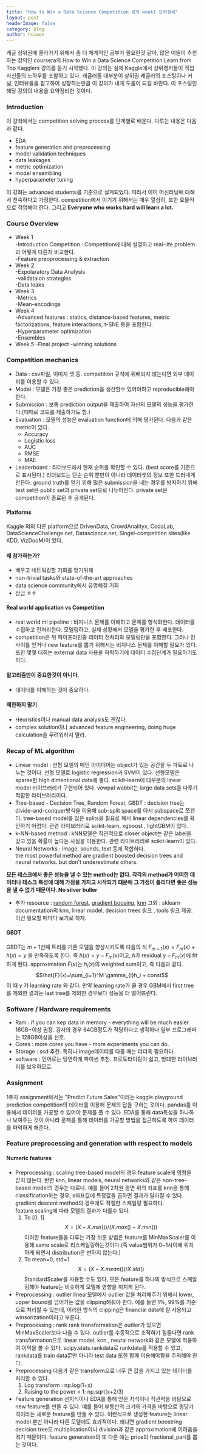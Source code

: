 ```yaml
---
title: "How to Win a Data Science Competition 강좌 week1 요약정리"
layout: post
headerImage: false
category: blog
author: huiwon
---
```

캐글 상위권에 올라가기 위해서 좀 더 체계적인 공부가 필요한것 같아, 많은 이들이 추천하는 강의인 coursera의 How to Win a Data Science Competition:Learn from Top Kagglers 강의를 듣기 시작했다. 이 강의는 실제 Kaggle에서 상위랭커들이 직접 자신들의 노하우를 포함하고 있다. 캐글러들 대부분이 상위권 캐글러의 포스팅이나 커널, 인터뷰들을 참고하여 성장하는만큼 이 강의가 내게 도움이 되길 바란다. 이 포스팅인 해당 강의의 내용을 요약정리한 것이다.  

### Introduction
이 강좌에서는 competition solving process를 단계별로 배운다. 다루는 내용은 다음과 같다.
+ EDA
+ feature generation and preprocessing
+ model validation techniques
+ data leakages
+ metric optimization
+ model ensembling
+ hyperparameter tuning  

이 강좌는 advanced students를 기준으로 설계되었다. 따라서 이미 머신러닝에 대해서 친숙하다고 가정한다. competition에서 이기기 위해서는 매우 열심히, 또한 효율적으로 작업해야 한다. 그리고 **Everyone who works hard will learn a lot.**

### Course Overview
+ Week 1  
-Introduction Competition : Competition에 대해 설명하고 real-life problem과 어떻게 다른지 비교한다.  
-Feature preoprocessing & extraction  
+ Week 2  
-Expolaratory Data Analysis  
-validataion strategies  
-Data leaks  
+ Week 3  
-Metrics  
-Mean-encodings  
+ Week 4  
-Advanced features : statics, distance-based features, metric factorizations, feature interactions, t-SNE 등을 포함한다.  
-Hyperparameter optimization  
-Ensembles  
+ Week 5
-Final project
-winning solutions

### Competition mechanics
+ Data : csv파일, 이미지 셋 등. competition 규칙에 위배되지 않는다면 외부 데이터를 이용할 수 있다.  
+ Model : 모델은 가장 좋은 prediction을 생산할수 있어야하고 reproducible해야한다.
+ Submission : 보통 prediction output을 제출하여 자신의 모델의 성능을 평가한다.(때때로 코드를 제출하기도 함.)  
+ Evaluation : 모델의 성능은 evaluation function에 의해 평가된다. 다음과 같은 metric이 있다.
  + Accuracy
  + Logistic loss
  + AUC
  + RMSE
  + MAE
+ Leaderboard : 리더보드에서 현재 순위를 확인할 수 있다. (best score를 기준으로 표시된다.) 리더보드는 단순 순위 뿐만이 아니라 데이터셋의 정보 또한 드러내게 만든다. ground truth를 얻기 위해 많은 submission을 내는 경우를 방지하기 위해 test set은 public set과 private set으로 나누어진다. private set은 competition이 종료된 후 공개된다.
#### Platforms
Kaggle 외의 다른 platform으로 DrivenData, CrowdAnalityx, CodaLab, DataScienceChallenge.net, Datascience.net, Singel-competition sites(like KDD, VizDooM)이 있다.
#### 왜 참가하는가?
+ 배우고 네트워킹할 기회를 얻기위해
+ non-trivial tasks와 state-of-the-art approaches
+ data science community에서 유명해질 기회
+ 상금 ㅎㅎ
#### Real world application  vs Competition
+ real world ml pipeline : 비지니스 문제를 이해하고 문제를 형식화한다. 데이터를 수집하고 전처리한다. 모델링하고, 실제 상황에서 모델을 평가한 후 배포한다.
+ competition은 위 파이프라인중 데이터 전처리와 모델링만을 포함한다. 그러나 인사이틀 얻거나 new feature를 뽑기 위해서는 비지니스 문제를 이해할 필요가 있다. 또한 몇몇 대회는 external data 사용을 허락하기에 데이터 수집단계가 필요하기도 하다.
#### 알고리즘만이 중요한것이 아니다.
+ 데이터를 이해하는 것이 중요하다.
#### 제한하지 말기
+ Heuristics이나 manual data analysis도 괜찮다.
+ complex solution이나 advanced feature engineering, doing huge calculation을 두려워하지 말라.


### Recap of ML algorithm
+ Linear model : 선형 모델의 메인 아이디어는 object가 있는 공간을 두 파트로 나누는 것이다. 선형 모델로 logistic regression과 SVM이 있다. 선형모델은 sparse한 high dimentional data에 좋다. scikit-learn에 대부분의 linear model 라이브러리가 구현되어 있다. vowpal wabbit는 large data sets을 다루기 적합한 라이브러리이다.  
+ Tree-based - Decision Tree, Random Forest, GBDT : decision tree는 divide-and-conquer방식을 이용해 sub-split space를 다시 subspace로 쪼갠다. tree-based model를 많은 splits을 필요로 해서 linear dependencies를 확인하기 어렵다. 관련 라이브러리로 scikit-learn, xgboost , lightGBM이 있다.
+ k-NN-based method : kNN모델은 직관적으로 closer object는 같은 label을 갖고 있을 확률이 높다는 사실을 이용한다. 관련 라이브러리로 scikit-learn이 있다.
+ Neural Networks : image, sounds, text 등에 적합하다.  
the most powerful method are gradient boosted decision trees and neural networks. but don't underestimate others.  

**모든 테스크에서 좋은 성능을 낼 수 있는 method는 없다. 각각의 method가 어떠한 데이터나 테스크 특성에 대해 가정을 가지고 시작되기 떄문에 그 가정이 틀리다면 좋은 성능을 낼 수 없기 때문이다. No silver buller**  
+ 추가 resource : [random forest](https://www.datasciencecentral.com/profiles/blogs/random-forests-explained-intuitively), [gradient boosing](http://arogozhnikov.github.io/2016/06/24/gradient_boosting_explained.html), [knn](https://www.analyticsvidhya.com/blog/2018/03/introduction-k-neighbours-algorithm-clustering/)
그외 : sklearn documentation의 knn, linear model, decision trees 링크 , tools 링크 제공. 이건 필요할 때마다 보기로 하자.

#### GBDT
GBDT는 $m+1$번째 트리를 기존 모델을 향상시키도록 다음의 식 $F_{m+1}(x)=F_m(x)+h(x)=y$ 을 만족하도록 한다. 즉 $h(x)=y-F_m(x)$이고, $h$가  residual $y-F_m(x)$에 fit하게 된다. approximation $\hat{F}(x)$는 $h_i(x)$의 weighted sum이고, 즉 다음과 같다.$$\hat{F}(x)=\sum_{i=1}^M \gamma_{i}h_i + const$$
이 때 $\gamma$ 가 learning rate 와 같다. 만약 learning rate가 클 경우 GBM에서 first tree를 제외한 결과는 last tree를 제외한 경우보다 성능을 더 떨어뜨린다.

### Software / Hardware requirements
+ Ram : if you can kep data in memory - everything will be much easier. 16GB+이상 권장. 강사의 경우 64GB정도가 적당하다고 생각하나 일부 프로그래머는 128GB이상을 선호.
+ Cores : more cores you have - more experiments you can do.
+ Storage : ssd 추천. 특히나 image데이터를 다룰 때는 더더욱 필요하다.
+ software : 언어로는 당연하게 파이썬 추천. 프로토타이핑이 쉽고, 방대한 라이브러리를 보유하므로.

### Assignment
1주차 assignment에서는 "Predict Future Sales"이라는 kaggle playground prediction competition의 데이터를 이용해 문제의 답을 구하는 것이다. pandas를 이용해서 데이터를 가공할 수 있어야 문제를 풀 수 있다. EDA를 통해 data특성을 하나하나 보여주는 것이 아니라 문제를 통해 데이터를 가공할 방법을 접근하도록 하여 데이터를 파악하게 해준다.

### Feature preprocessing and generation with respect to models
#### Numeric features
+ Preprocessing : scaling
tree-based model의 경우 feature scale에 영향을 받지 않는다. 반면 knn, linear models, neural networks와 같은 non-tree-based model의 경우는 다르다. 예를 들어 2차원 평면 위의 좌표를 knn을 통해 classification하는 경우, x좌표값에 특정값을 곱하면 결과가 달라질 수 있다. gradient descent method의 경우에도 적절한 스케일링 필요하다.  
feature scaling에 따라 모델의 결과가 다를수 있다.
  1. To [0, 1]
  $$ X=(X-X.min())/(X.max()-X.min()) $$
  이러한 feature들을 다루는 가장 쉬운 방법은 feature를 MinMaxScaler를 이용해 same scale로 리스케일링하는것이다.(즉 value범위가 0~1사이에 위치하게 되면서 distribution은 변하지 않는다.)
  2. To mean=0, std=1
  $$ X = (X-X.mean())/X.std() $$
  StandardScaler를 사용할 수도 있다.
모든 feature를 하나의 방식으로 스케일링해야 feature는 비슷하게 모델에 영향을 끼치게 된다.  
+ Preprocessing : outlier
linear모델에서 outlier 값을 처리해주기 위해서 lower, upper bound를 넘어가는 값을 clipping해줘야 한다. 예를 들면 1%, 99%를 기준으로 처리할 수 있는데, 이러한 방식의 clipping은 financial data에 잘 사용되고 winsorization이라고 부른다.
+ Preprocessing : rank
rank transformation은 outlier가 있으면 MinMaxScaler보다 나을 수 있다. outlier를 수동적으로 조작하기 힘들다면 rank transformation으로 linear model, knn , neural network와 같은 모델에 적용하여 이익을 볼 수 있다. scipy.stats.rankdata로 rankdata를 적용할 수 있고, rankdata를 train data뿐만 아니라 test data 또한 함께 이용해야함을 주의해야 한다.
+ Preprocessing
다음과 같은 transform으로 너무 큰 값을 가지고 있는 데이터를 처리할 수 있다.
  1. Log transform : np.log(1+x)
  2. Raising to the power < 1:  np.sqrt(x+2/3)
+ Feature generation
선지식이나 EDA를 통해 얻은 지식이나 직관력을 바탕으로 new feature를 만들 수 있다. 예를 들어 부동산의 크기와 가격을 바탕으로 평당가격이라는 새로운 feature를 만들 수 있다. 이런식으로 생성한 feature는 linear model 뿐만 아니라 다른 모델에도 효과적이다. 왜냐면 gradient boostring decision tree도 multiplication이나 division과 같은 approximation에 어려움을 겪기 때문이다. feature generatoin의 또 다른 예는 price의 fractional_part를 뽑는 것이다.
